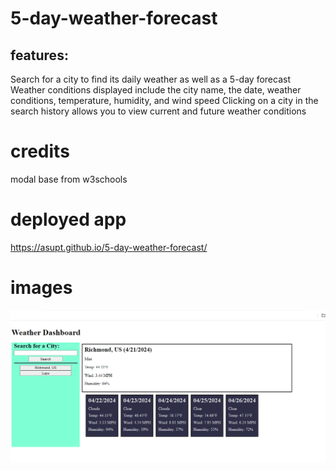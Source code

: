 # 5-day-weather-forecast

## features:
Search for a city to find its daily weather as well as a 5-day forecast
Weather conditions displayed include the city name, the date, weather conditions, temperature, humidity, and wind speed
Clicking on a city in the search history allows you to view current and future weather conditions

# credits
modal base from w3schools

# deployed app
https://asupt.github.io/5-day-weather-forecast/

# images
![ScreenShot](assets/images/webpage.png)
